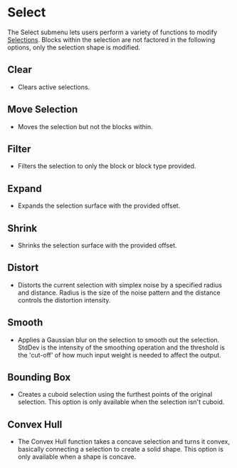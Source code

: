 # Select
    
The Select submenu lets users perform a variety of functions to modify [Selections](/tools/selection/intro.md). Blocks within the selection are not factored in the following options, only the selection shape is modified.

## Clear
- Clears active selections.

## Move Selection
- Moves the selection but not the blocks within.

## Filter
- Filters the selection to only the block or block type provided.

## Expand

 - Expands the selection surface with the provided offset.
  
## Shrink

 - Shrinks the selection surface with the provided offset.

## Distort

 - Distorts the current selection with simplex noise by a specified radius and distance. Radius is the size of the noise pattern and the distance controls the distortion intensity.

## Smooth

 - Applies a Gaussian blur on the selection to smooth out the selection. StdDev is the intensity of the smoothing operation and the threshold is the 'cut-off' of how much input weight is needed to affect the output.

## Bounding Box

 - Creates a cuboid selection using the furthest points of the original selection. This option is only available when the selection isn't cuboid.

## Convex Hull

 - The Convex Hull function takes a concave selection and turns it convex, basically connecting a selection to create a solid shape. This option is only available when a shape is concave.